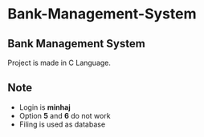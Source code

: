 # Bank-Management-System
## Bank Management System

Project is made in C Language.

## Note
- Login is **minhaj**
- Option **5** and **6** do not work
- Filing is used as database
